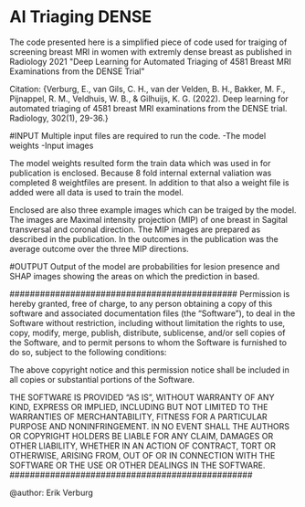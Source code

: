 # AI Triaging DENSE
The code presented here is a simplified piece of code used for traiging of screening breast MRI in women with extremly dense breast
as published in Radiology 2021 "Deep Learning for Automated Triaging of 4581 Breast MRI Examinations from the DENSE Trial"

Citation: {Verburg, E., van Gils, C. H., van der Velden, B. H., Bakker, M. F., Pijnappel, R. M., Veldhuis, W. B., & Gilhuijs, K. G. (2022). Deep learning for automated triaging of 4581 breast MRI examinations from the DENSE trial. Radiology, 302(1), 29-36.}

#INPUT
Multiple input files are required to run the code. 
-The model weights
-Input images

The  model weights resulted form the train data which was used in for publication is enclosed. Because 8 fold internal external valiation
was completed 8 weightfiles are present. In addition to that also a weight file is added were all data is used to train the model.

Enclosed are also three example images which can be traiged by the model. The images are Maximal intensity projection (MIP) of one breast in Sagital
transversal and coronal direction. The MIP images are prepared as described in the publication. In the outcomes in the publication was the average outcome over the three MIP directions.

#OUTPUT
Output of the model are probabilities for lesion presence and SHAP images showing the areas on which the prediction in based.



#############################################
Permission is hereby granted, free of charge, to any person obtaining a copy of this software and associated documentation files (the “Software”), to deal in the Software without restriction, including without limitation the rights to use, copy, modify, merge, publish, distribute, sublicense, and/or sell copies of the Software, and to permit persons to whom the Software is furnished to do so, subject to the following conditions:

The above copyright notice and this permission notice shall be included in all copies or substantial portions of the Software.

THE SOFTWARE IS PROVIDED “AS IS”, WITHOUT WARRANTY OF ANY KIND, EXPRESS OR IMPLIED, INCLUDING BUT NOT LIMITED TO THE WARRANTIES OF MERCHANTABILITY, FITNESS FOR A PARTICULAR PURPOSE AND NONINFRINGEMENT. IN NO EVENT SHALL THE AUTHORS OR COPYRIGHT HOLDERS BE LIABLE FOR ANY CLAIM, DAMAGES OR OTHER LIABILITY, WHETHER IN AN ACTION OF CONTRACT, TORT OR OTHERWISE, ARISING FROM, OUT OF OR IN CONNECTION WITH THE SOFTWARE OR THE USE OR OTHER DEALINGS IN THE SOFTWARE.
################################################

@author: Erik Verburg